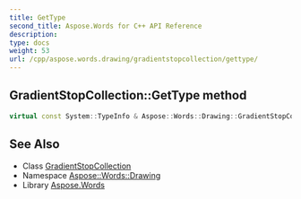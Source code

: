 ```yaml
---
title: GetType
second_title: Aspose.Words for C++ API Reference
description: 
type: docs
weight: 53
url: /cpp/aspose.words.drawing/gradientstopcollection/gettype/
---
```

## GradientStopCollection::GetType method




```cpp
virtual const System::TypeInfo & Aspose::Words::Drawing::GradientStopCollection::GetType() const override
```

## See Also

* Class [GradientStopCollection](../)
* Namespace [Aspose::Words::Drawing](../../)
* Library [Aspose.Words](../../../)
